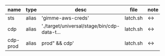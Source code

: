 | name     |  type  |  desc                                        |  file     |  note |
| -------- | ------ | -------------------------------------------- | --------- | ----- |
| sts      |  alias |  'gimme-aws-creds'                           |  latch.sh |  <->  |
| cdp      |  alias |  './target/universal/stage/bin/cdp-data-t... |  latch.sh |  <->  |
| cdp-prod |  alias |  prod" && cdp'                               |  latch.sh |  <->  |
